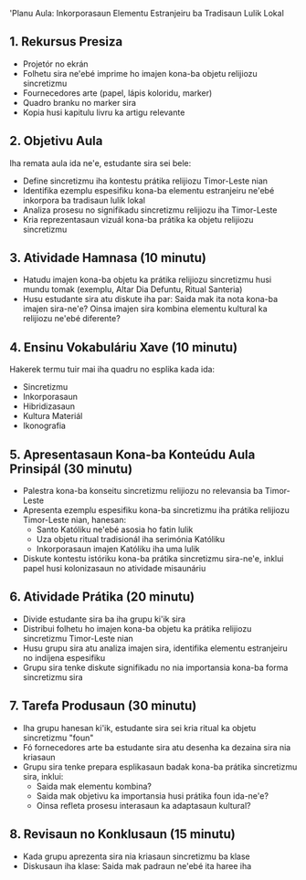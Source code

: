 'Planu Aula: Inkorporasaun Elementu Estranjeiru ba Tradisaun Lulik Lokal

## 1. Rekursus Presiza

- Projetór no ekrán
- Folhetu sira ne'ebé imprime ho imajen kona-ba objetu relijiozu sincretizmu
- Fournecedores arte (papel, lápis koloridu, marker)
- Quadro branku no marker sira
- Kopia husi kapitulu livru ka artigu relevante

## 2. Objetivu Aula

Iha remata aula ida ne'e, estudante sira sei bele:
- Define sincretizmu iha kontestu prátika relijiozu Timor-Leste nian
- Identifika ezemplu espesifiku kona-ba elementu estranjeiru ne'ebé inkorpora ba tradisaun lulik lokal
- Analiza prosesu no signifikadu sincretizmu relijiozu iha Timor-Leste
- Kria reprezentasaun vizuál kona-ba prátika ka objetu relijiozu sincretizmu

## 3. Atividade Hamnasa (10 minutu)

- Hatudu imajen kona-ba objetu ka prátika relijiozu sincretizmu husi mundu tomak (exemplu, Altar Dia Defuntu, Ritual Santeria)
- Husu estudante sira atu diskute iha par: Saida mak ita nota kona-ba imajen sira-ne'e? Oinsa imajen sira kombina elementu kultural ka relijiozu ne'ebé diferente?

## 4. Ensinu Vokabuláriu Xave (10 minutu)

Hakerek termu tuir mai iha quadru no esplika kada ida:
- Sincretizmu
- Inkorporasaun
- Hibridizasaun
- Kultura Materiál
- Ikonografia

## 5. Apresentasaun Kona-ba Konteúdu Aula Prinsipál (30 minutu)

- Palestra kona-ba konseitu sincretizmu relijiozu no relevansia ba Timor-Leste
- Apresenta ezemplu espesifiku kona-ba sincretizmu iha prátika relijiozu Timor-Leste nian, hanesan:
  * Santo Katóliku ne'ebé asosia ho fatin lulik
  * Uza objetu ritual tradisionál iha serimónia Katóliku
  * Inkorporasaun imajen Katóliku iha uma lulik
- Diskute kontestu istóriku kona-ba prátika sincretizmu sira-ne'e, inklui papel husi kolonizasaun no atividade misaunáriu

## 6. Atividade Prátika (20 minutu)

- Divide estudante sira ba iha grupu ki'ik sira
- Distribui folhetu ho imajen kona-ba objetu ka prátika relijiozu sincretizmu Timor-Leste nian
- Husu grupu sira atu analiza imajen sira, identifika elementu estranjeiru no indíjena espesifiku
- Grupu sira tenke diskute signifikadu no nia importansia kona-ba forma sincretizmu sira

## 7. Tarefa Produsaun (30 minutu)

- Iha grupu hanesan ki'ik, estudante sira sei kria ritual ka objetu sincretizmu "foun"
- Fó fornecedores arte ba estudante sira atu desenha ka dezaina sira nia kriasaun
- Grupu sira tenke prepara esplikasaun badak kona-ba prátika sincretizmu sira, inklui:
  * Saida mak elementu kombina?
  * Saida mak objetivu ka importansia husi prátika foun ida-ne'e?
  * Oinsa refleta prosesu interasaun ka adaptasaun kultural?

## 8. Revisaun no Konklusaun (15 minutu)

- Kada grupu aprezenta sira nia kriasaun sincretizmu ba klase
- Diskusaun iha klase: Saida mak padraun ne'ebé ita haree iha